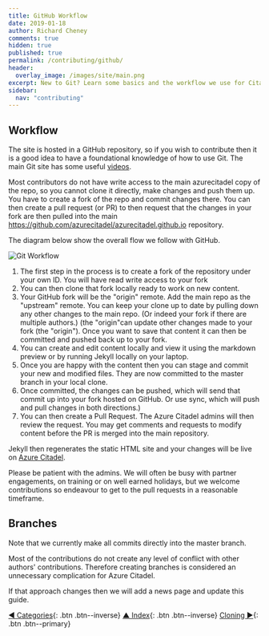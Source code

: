 ```yaml
---
title: GitHub Workflow
date: 2019-01-18
author: Richard Cheney
comments: true
hidden: true
published: true
permalink: /contributing/github/
header:
  overlay_image: /images/site/main.png
excerpt: New to Git? Learn some basics and the workflow we use for Citadel contributions.
sidebar:
  nav: "contributing"
---
```


## Workflow

The site is hosted in a GitHub repository, so if you wish to contribute then it is a good idea to have a foundational knowledge of how to use Git. The main Git site has some useful [videos](https://git-scm.com/videos).

Most contributors do not have write access to the main azurecitadel copy of the repo, so you cannot clone it directly, make changes and push them up. You have to create a fork of the repo and commit changes there.  You can then create a pull request (or PR) to then request that the changes in your fork are then pulled into the main <https://github.com/azurecitadel/azurecitadel.github.io> repository.

The diagram below show the overall flow we follow with GitHub.

![Git Workflow](/prereqs/contributing/images/gitWorkflow.png)

1. The first step in the process is to create a fork of the repository under your own ID.  You will have read write access to your fork
1. You can then clone that fork locally ready to work on new content.
1. Your GitHub fork will be the "origin" remote.  Add the main repo as the "upstream" remote.  You can keep your clone up to date by pulling down any other changes to the main repo. (Or indeed your fork if there are multiple authors.)  (the "origin"can update other changes made to your fork (the "origin"). Once you want to save that content it can then be committed and pushed back up to your fork.
1. You can create and edit content locally and view it using the markdown preview or by running Jekyll locally on your laptop.
1. Once you are happy with the content then you can stage and commit your new and modified files.  They are now committed to the master branch in your local clone.
1. Once committed, the changes can be pushed, which will send that commit up into your fork hosted on GitHub. Or use sync, which will push and pull changes in both directions.)
1. You can then create a Pull Request.  The Azure Citadel admins will then review the request.  You may get comments and requests to modify content before the PR is merged into the main repository.

Jekyll then regenerates the static HTML site and your changes will be live on [Azure Citadel](https://azurecitadel.com).

Please be patient with the admins.  We will often be busy with partner engagements, on training or on well earned holidays, but we welcome contributions so endeavour to get to the pull requests in a reasonable timeframe.

## Branches

Note that we currently make all commits directly into the master branch.

Most of the contributions do not create any level of conflict with other authors' contributions. Therefore creating branches is considered an unnecessary complication for Azure Citadel.

If that approach changes then we will add a news page and update this guide.

[◄ Categories](../categories){: .btn .btn--inverse} [▲ Index](../#index){: .btn .btn--inverse} [Cloning ►](../cloning){: .btn .btn--primary}

